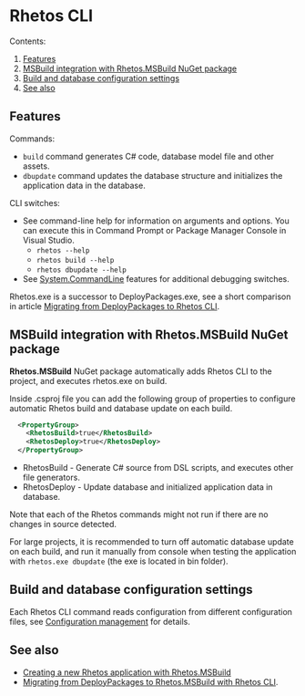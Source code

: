 # Rhetos CLI

Contents:

1. [Features](#features)
2. [MSBuild integration with Rhetos.MSBuild NuGet package](#msbuild-integration-with-rhetosmsbuild-nuget-package)
3. [Build and database configuration settings](#build-and-database-configuration-settings)
4. [See also](#see-also)

## Features

Commands:

* `build` command generates C# code, database model file and other assets.
* `dbupdate` command updates the database structure and initializes the application data in the database.

CLI switches:

* See command-line help for information on arguments and options.
  You can execute this in Command Prompt or Package Manager Console in Visual Studio.
  * `rhetos --help`
  * `rhetos build --help`
  * `rhetos dbupdate --help`
* See [System.CommandLine](https://github.com/dotnet/command-line-api/wiki/Features-overview) features for additional debugging switches.

Rhetos.exe is a successor to DeployPackages.exe, see a short comparison in article
[Migrating from DeployPackages to Rhetos CLI](Migrating-from-DeployPackages-to-Rhetos-CLI#general-information-on-rhetos-cli-vs-deploypackagesexe).

## MSBuild integration with Rhetos.MSBuild NuGet package

**Rhetos.MSBuild** NuGet package automatically adds Rhetos CLI to the project, and
executes rhetos.exe on build.

Inside .csproj file you can add the following group of properties to configure automatic
Rhetos build and database update on each build.

```xml
  <PropertyGroup>
    <RhetosBuild>true</RhetosBuild>
    <RhetosDeploy>true</RhetosDeploy>
  </PropertyGroup>
```

* RhetosBuild - Generate C# source from DSL scripts, and executes other file generators.
* RhetosDeploy - Update database and initialized application data in database.

Note that each of the Rhetos commands might not run if there are no changes in source detected.

For large projects, it is recommended to turn off automatic database update on each build,
and run it manually from console when testing the application with `rhetos.exe dbupdate`
(the exe is located in bin folder).

## Build and database configuration settings

Each Rhetos CLI command reads configuration from different configuration files,
see [Configuration management](Configuration-management) for details.

## See also

* [Creating a new Rhetos application with Rhetos.MSBuild](Creating-new-WCF-Rhetos-application.md)
* [Migrating from DeployPackages to Rhetos.MSBuild with Rhetos CLI](Migrating-from-DeployPackages-to-Rhetos-CLI).
